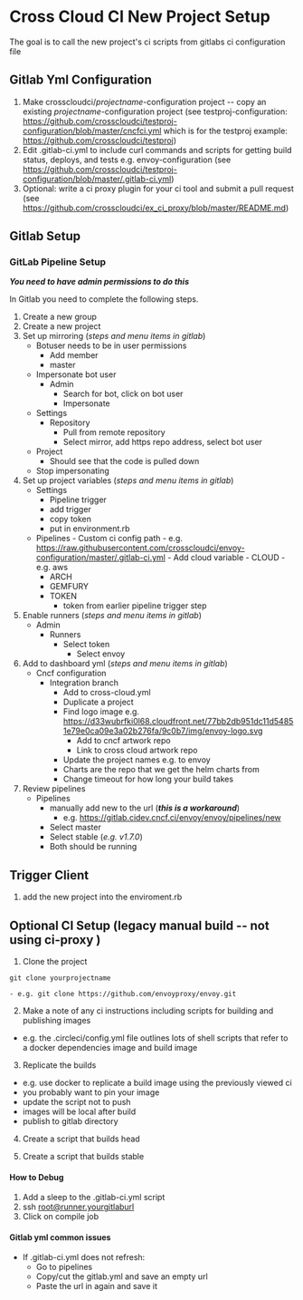 # Cross Cloud CI New Project Setup

The goal is to call the new project's ci scripts from gitlabs ci 
configuration file

## Gitlab Yml Configuration
1. Make crosscloudci/*projectname*-configuration project -- copy an existing *projectname*-configuration project (see testproj-configuration: https://github.com/crosscloudci/testproj-configuration/blob/master/cncfci.yml which is for the testproj example: https://github.com/crosscloudci/testproj)
2. Edit .gitlab-ci.yml to include curl commands and scripts for getting build status, deploys, and tests e.g. envoy-configuration (see https://github.com/crosscloudci/testproj-configuration/blob/master/.gitlab-ci.yml)
3. Optional: write a ci proxy plugin for your ci tool and submit a pull request (see https://github.com/crosscloudci/ex_ci_proxy/blob/master/README.md)

## Gitlab Setup
### GitLab Pipeline Setup
***You need to have admin permissions to do this***

In Gitlab you need to complete the following steps.
 1. Create a new group
 2. Create a new project
 3. Set up mirroring (*steps and menu items in gitlab*)
    - Botuser needs to be in user permissions
        - Add member
        - master
    - Impersonate bot user
        - Admin
            - Search for bot, click on bot user
            - Impersonate
    - Settings
        - Repository
            - Pull from remote repository
            - Select mirror, add https repo address, select bot user
    - Project
        - Should see that the code is pulled down
    - Stop impersonating
4. Set up project variables (*steps and menu items in gitlab*)
    - Settings
        - Pipeline trigger
	  - add trigger
	  - copy token
	  - put in environment.rb
	- Pipelines 
            - Custom ci config path
                - e.g. https://raw.githubusercontent.com/crosscloudci/envoy-configuration/master/.gitlab-ci.yml
            - Add cloud variable
                - CLOUD
                  - e.g.  aws
		- ARCH
		- GEMFURY
		- TOKEN
		  - token from earlier pipeline trigger step
5. Enable runners (*steps and menu items in gitlab*)
    - Admin
        - Runners
            - Select token
                - Select envoy
6. Add to dashboard yml (*steps and menu items in gitlab*)
    - Cncf configuration
        - Integration branch
            - Add to cross-cloud.yml
            - Duplicate a project
            - Find logo image e.g. https://d33wubrfki0l68.cloudfront.net/77bb2db951dc11d54851e79e0ca09e3a02b276fa/9c0b7/img/envoy-logo.svg
                - Add to cncf artwork repo
                - Link to cross cloud artwork repo
            - Update the project names e.g. to envoy 
            - Charts are the repo that we get the helm charts from
            - Change timeout for how long your build takes
7. Review pipelines
	- Pipelines
        - manually add new to the url (***this is a workaround***)
            - e.g. https://gitlab.cidev.cncf.ci/envoy/envoy/pipelines/new
        - Select master
        - Select stable (*e.g. v1.7.0*)
        - Both should be running
## Trigger Client
1. add the new project into the enviroment.rb

## Optional CI Setup (legacy manual build -- not using ci-proxy )

1.  Clone the project

```
git clone yourprojectname
```	
```
- e.g. git clone https://github.com/envoyproxy/envoy.git
```

2.  Make a note of any ci instructions including
scripts for building and publishing images

- e.g. the .circleci/config.yml file outlines lots of shell scripts
that refer to a docker dependencies image and build image

3. Replicate the builds

- e.g. use docker to replicate a build image using the previously viewed ci 
- you probably want to pin your image
- update the script not to push 
- images will be local after build
- publish to gitlab directory

4. Create a script that builds head 

5. Create a script that builds stable

#### How to Debug
1. Add a sleep to the .gitlab-ci.yml script
2. ssh root@runner.yourgitlaburl
3. Click on compile job

#### Gitlab yml common issues
- If .gitlab-ci.yml does not refresh: 
  - Go to pipelines
  - Copy/cut the gitlab.yml and save an empty url
  - Paste the url in again and save it


